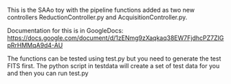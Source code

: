 This is the SAAo toy with the pipeline functions added as two new controllers
ReductionController.py and AcquisitionController.py.

Documentation for this is in GoogleDocs:
https://docs.google.com/document/d/1zENmg9zXaqkaq38EW7FjdhcPZ7ZIGpRrHMMqA9d4-AU


The functions can be tested using test.py but you need to generate the test FITS
first. The python script in testdata will create a set of test data for you and then 
you can run test.py


